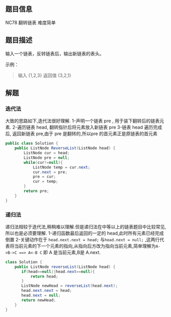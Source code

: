 
## 题目信息
NC78 翻转链表 难度简单

## 题目描述
输入一个链表，反转链表后，输出新链表的表头。

示例：
>输入
{1,2,3}
返回值
{3,2,1}

## 解题

### 迭代法
大致的思路如下,迭代法很好理解.
1-声明一个链表 pre , 用于装下翻转后的链表元素.
2-遍历链表 head, 翻转指针后将元素放入新链表 pre
3-链表 head 遍历完成后, 返回新链表 pre,由于 pre 是翻转的,所以pre 的首元素正是原链表的首元素

```java
public class Solution {
    public ListNode ReverseList(ListNode head) {
        ListNode cur = head;
        ListNode pre = null;
        while(cur!=null){
            ListNode temp = cur.next;
            cur.next = pre;
            pre = cur;
            cur = temp;
        }
        return pre;
    }
}

```
### 递归法
递归法相较于迭代法,稍稍难以理解.但是递归法在中等以上的链表题目中比较常见,所以也是必须要理解.
1-递归函数最后返回的一定的 head,此时所有元素已经完成倒置
2-关键动作在于 `head.next.next = head;` 与`head.next = null;` ,这两行代表将当前元素的下一个元素的指向,从指向后方改为指向当前元素,简单理解为`A->B->C ==> A<-B C` 即 A 是当前元素,B是 A.next.

```java
class Solution {
    public ListNode reverseList(ListNode head) {
       if(head==null||head.next==null){
           return head;
       }
       ListNode newHead = reverseList(head.next);
       head.next.next = head;
       head.next = null;
       return newHead;
    }
}
```
